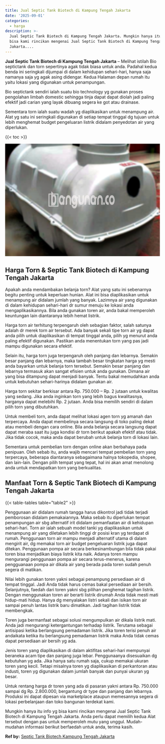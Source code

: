 ```yaml
---
title: Jual Septic Tank Biotech di Kampung Tengah Jakarta
date: '2025-09-01'
categories:
  - harga
description: >-
  Jual Septic Tank Biotech di Kampung Tengah Jakarta. Mungkin hanya itu info yg
  bisa kami rincikan mengenai Jual Septic Tank Biotech di Kampung Tengah
  Jakarta....
---
```


**Jual Septic Tank Biotech di Kampung Tengah Jakarta** – Melihat istilah Bio septictank dan torn sepertinya agak tidak biasa untuk anda. Padahal kedua benda ini seringkali dijumpai di dalam kehidupan sehari-hari, hanya saja namanya saja yg agak asing didengar. Kedua Halaman depan rumah itu yaitu lokasi yang digunakan untuk penampungan.

Bio septictank sendiri ialah suatu bio technology yg gunakan proses pengolahan limbah domestic sehingga tinja dapat dapat diolah jadi paling efektif jadi carian yang layak dibuang segera ke got atau drainase.

Sementara torn ialah suatu wadah yg diaplikasikan untuk menampung air. Alat yg satu ini seringkali digunakan di setiap tempat tinggal dg tujuan untuk lebih menghemat budget pengeluaran listrik didalam penyedotan air yang diperlukan.

{{< toc >}}

![Jual Septic Tank Biotech di Kampung Tengah Jakarta](/images/jual-bio-septictank-21.png)

## Harga Torn & Septic Tank Biotech di Kampung Tengah Jakarta

Apakah anda mendambakan belanja torn? Alat yang satu ini sebenarnya begitu penting untuk keperluan hunian. Alat ini bisa diaplikasikan untuk menampung air didalam jumlah yang banyak. Lazimnya air yang digunakan di dalam kehidupan sehari-hari dr sumur menuju ke lokasi anda mengaplikasikannya. Bila anda gunakan toren air, anda bakal memperoleh keuntungan lain diantaranya lebih hemat listrik.

Harga torn air terhitung terpengaruh oleh sebagian faktor, salah satunya adalah dr merek torn air tersebut. Ada banyak sekali tipe torn air yg dapat anda pilih untuk diaplikasikan di tempat tinggal anda, pilih yg menurut anda paling efektif digunakan. Pastikan anda menentukan torn yang pas jadi mampu digunakan secara efektif.

Selain itu, harga torn juga terpengaruh oleh panjang dan lebarnya. Semakin besar panjang dan lebarnya, maka tambah besar tingkatan harga yg mesti anda bayarkan untuk belanja torn tersebut. Semakin besar panjang dan lebarnya termasuk akan sangat efisien untuk anda gunakan. Dimana air yang bisa ditampung dapat menjadi banyak. Tentu bakal memudahkan anda untuk kebutuhan sehari-harinya didalam gunakan air.

Harga torn sekitar berkisar antara Rp. 750.000 – Rp. 2 jutaan untuk kwalitas yang sedang. Jika anda inginkan torn yang lebih bagus kwalitasnya, harganya dapat melebihi Rp. 2 jutaan. Anda bisa memilih sendiri di dalam pilih torn yang dibutuhkan.

Untuk membeli torn, anda dapat melihat lokasi agen torn yg amanah dan terpercaya. Anda dapat membelinya secara langsung di toko paling dekat atau membeli dengan cara online. Bila anda belanja secara langsung dapat dapat meraba saat itu juga kondisi dr torn berikut apakah efektif atau tidak. Jika tidak cocok, maka anda dapat berubah untuk belanja torn di lokasi lain.

Sementara untuk pembelian torn dengan online akan berbahaya pada penipuan. Oleh sebab itu, anda wajib mencari tempat pembelian torn yang terpercaya, beberapa diantaranya sebagaimana halnya tokopedia, shopee, dan lain-lain. Dengan pilih tempat yang tepat, hal ini akan amat menolong anda untuk mendapatkan torn yang berkualitas.

## Manfaat Torn & Septic Tank Biotech di Kampung Tengah Jakarta

{{< table-tables table="table2" >}}

Penggunaan air didalam rumah tangga harus dikontrol jadi tidak terjadi pemborosan didalam pemakaiannya. Maka sebab itu diperlukan tempat penampungan air sbg alternatif irit didalam pemanfaatan air di kehidupan sehari-hari. Torn air ialah sebuah model tanki yg diaplikasikan untuk menampung air yang diletakan lebih tinggi dr posisi kran yg terdapat di rumah. Penggunaan torn air mampu menjadi alternatif utama di dalam mengirit air, dg memakai torn air budget pengeluaran listrik juga dapat ditekan. Penggunaan pompa air secara berkesinambungan bila tidak pakai toren bisa menjadikan biaya listrik kita naik. Adanya toren mampu mengurangi penggunaan pompa air secara terus-menerus, karena pengguanaan pompa air dikala air yang berada pada toren sudah penuh segera di matikan.

Nilai lebih gunakan toren yakni sebagai penampung persediaan air di tempat tinggal. Jadi Anda tidak harus cemas bakal persediaan air bersih. Selanjutnya, faedah dari toren yakni sbg pilihan penghemat tagihan listrik. Dengan menggunakan toren air berarti listrik dirumah Anda tidak mesti mati hidup-mati hidup. Hanya dg menyalakan listri sekali dan isikan torn air sampai penuh lantas listrik baru dimatikan. Jadi tagihan listrik tidak membengkak.

Toren juga bermanfaat sebagai solusi mengumpulkan air dikala listrik mati. Anda jadi mengurangi ketergantungan terhadap listrik. Terutama sebagai antisipasi ketika berlangsung pemadaman listrik. Jika toren terisi penuh air andaikata ketika itu berlangsung pemadaman listrik maka Anda tidak cemas dapat persediaan air bersih yg ada.

Jenis toren yang diaplikasikan di dalam aktifitas sehari-hari mempunyai beraneka acam tipe dan panjang juga lebar. Penggunaanya disesuaikan dg kebutuhan yg ada. Jika hanya satu rumah saja, cukup memakai ukuran toren yang kecil. Tetapi misalnya toren yg diaplikasikan di perkantoran atau industi, toren yg digunakan dalam jumlah banyak dan punyai ukuran yg besar.

Untuk rentang harga dr toren yang ada di pasaran yakni antara Rp. 750.000 sampai dg Rp. 2.800.000, bergantung dr type dan panjang dan lebarnya. Produksi ini dapat dipesan via marketplace ataupun memesannya segera di lokasi perbelanjaan dan toko bangunan terdekat kami.

Mungkin hanya itu info yg bisa kami rincikan mengenai Jual Septic Tank Biotech di Kampung Tengah Jakarta. Anda perlu dapat memilih kedua Alat tersebut dengan pas untuk memperoleh mutu yang unggul. Mudah-mudahan informasi berikut berfaedah untuk anda, terima kasih.

**Ref by:** [Septic Tank Biotech Kampung Tengah Jakarta](https://id.wikipedia.org/wiki/Septic)
